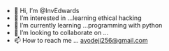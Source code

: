 - 👋 Hi, I’m @InvEdwards
- 👀 I’m interested in ...learning ethical hacking 
- 🌱 I’m currently learning ...programming with python
- 💞️ I’m looking to collaborate on ...
- 📫 How to reach me ... ayodeji256@gmail.com

<!---
InvEdwards/InvEdwards is a ✨ special ✨ repository because its `README.md` (this file) appears on your GitHub profile.
You can click the Preview link to take a look at your changes.
--->

